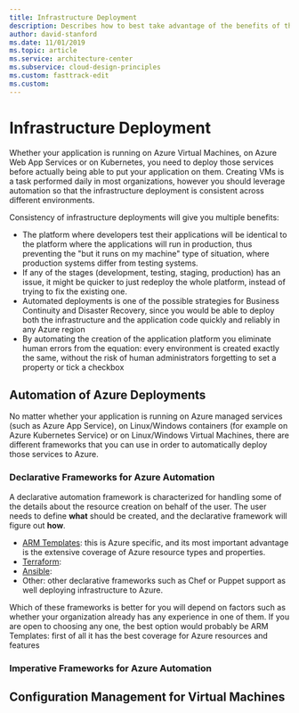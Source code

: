 ```yaml
---
title: Infrastructure Deployment
description: Describes how to best take advantage of the benefits of the cloud to minimize your cost.
author: david-stanford
ms.date: 11/01/2019
ms.topic: article
ms.service: architecture-center
ms.subservice: cloud-design-principles
ms.custom: fasttrack-edit
ms.custom: 
---
```


# Infrastructure Deployment

Whether your application is running on Azure Virtual Machines, on Azure Web App Services or on Kubernetes, you need to deploy those services before actually being able to put your application on them. Creating VMs is a task performed daily in most organizations, however you should leverage automation so that the infrastructure deployment is consistent across different environments.

Consistency of infrastructure deployments will give you multiple benefits:

* The platform where developers test their applications will be identical to the platform where the applications will run in production, thus preventing the "but it runs on my machine" type of situation, where production systems differ from testing systems.
* If any of the stages (development, testing, staging, production) has an issue, it might be quicker to just redeploy the whole platform, instead of trying to fix the existing one.
* Automated deployments is one of the possible strategies for Business Continuity and Disaster Recovery, since you would be able to deploy both the infrastructure and the application code quickly and reliably in any Azure region
* By automating the creation of the application platform  you eliminate human errors from the equation: every environment is created exactly the same, without the risk of human administrators forgetting to set a property or tick a checkbox

## Automation of Azure Deployments

No matter whether your application is running on Azure managed services (such as Azure App Service), on Linux/Windows containers (for example on Azure Kubernetes Service) or on Linux/Windows Virtual Machines, there are different frameworks that you can use in order to automatically deploy those services to Azure.

### Declarative Frameworks for Azure Automation

A declarative automation framework is characterized for handling some of the details about the resource creation on behalf of the user. The user needs to define **what** should be created, and the declarative framework will figure out **how**.

* [ARM Templates][arm]: this is Azure specific, and its most important advantage is the extensive coverage of Azure resource types and properties.
* [Terraform][terraform]:
* [Ansible][ansible]: 
* Other: other declarative frameworks such as Chef or Puppet support as well deploying infrastructure to Azure.

Which of these frameworks is better for you will depend on factors such as whether your organization already has any experience in one of them. If you are open to choosing any one, the best option would probably be ARM Templates: first of all it has the best coverage for Azure resources and features

### Imperative Frameworks for Azure Automation



## Configuration Management for Virtual Machines


<!-- iac -->
[arm]: blahblah.html
[terraform]: blahblah.html
[ansible]: blahblah.html